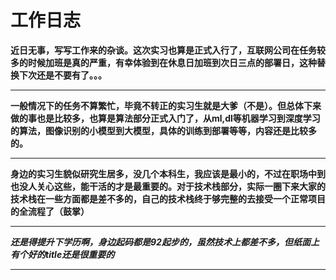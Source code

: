 # 工作日志
****近日无事，写写工作来的杂谈。这次实习也算是正式入行了，互联网公司在任务较多的时候加班是真的严重，有幸体验到在休息日加班到次日三点的部署日，这种替换下次还是不要有了。。。****
****
****一般情况下的任务不算繁忙，毕竟不转正的实习生就是大爹（不是）。但总体下来做的事也是比较多，也算是算法部分正式入门了，从ml,dl等机器学习到深度学习的算法，图像识别的小模型到大模型，具体的训练到部署等等，内容还是比较多的。****

****
****身边的实习生貌似研究生居多，没几个本科生，我应该是最小的，不过在职场中到也没人关心这些，能干活的才是最重要的。对于技术栈部分，实际一圈下来大家的技术栈在一些方面都是差不多的，自己的技术栈终于够完整的去接受一个正常项目的全流程了（鼓掌）****
****
***还是得提升下学历啊，身边起码都是92起步的，虽然技术上都差不多，但纸面上有个好的title还是很重要的***
****